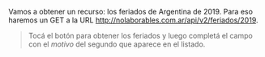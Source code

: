 Vamos a obtener un recurso: los feriados de Argentina de 2019. Para eso haremos un GET a la URL http://nolaborables.com.ar/api/v2/feriados/2019.

> Tocá el botón para obtener los feriados y luego completá el campo con el _motivo_ del segundo que aparece en el listado.